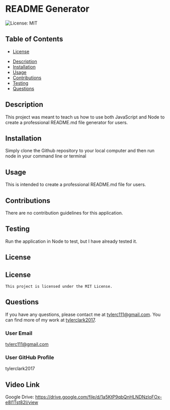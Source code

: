 # README Generator
![License: MIT](https://img.shields.io/badge/license-MIT-blue.svg)
  

  
## Table of Contents
* [License](#license)
- [Description](#description)
- [Installation](#installation)
- [Usage](#usage)
- [Contributions](#contributions)
- [Testing](#testing)
- [Questions](#questions)

## Description
This project was meant to teach us how to use both JavaScript and Node to create a professional README.md file generator for users.

## Installation
Simply clone the Github repository to your local computer and then run node in your command line or terminal 

## Usage
This is intended to create a professional README.md file for users.

## Contributions
There are no contribution guidelines for this application.

## Testing
Run the application in Node to test, but I have already tested it.

## License
## License
    This project is licensed under the MIT License.

## Questions
If you have any questions, please contact me at tylerc111@gmail.com. You can find more of my work at [tylerclark2017](https://github.com/tylerclark2017).

### User Email
tylerc111@gmail.com

### User GitHub Profile
tylerclark2017

## Video Link
Google Drive: https://drive.google.com/file/d/1a5KtP9qbQnHLNDNzloFOx-e8I1Tst82I/view
